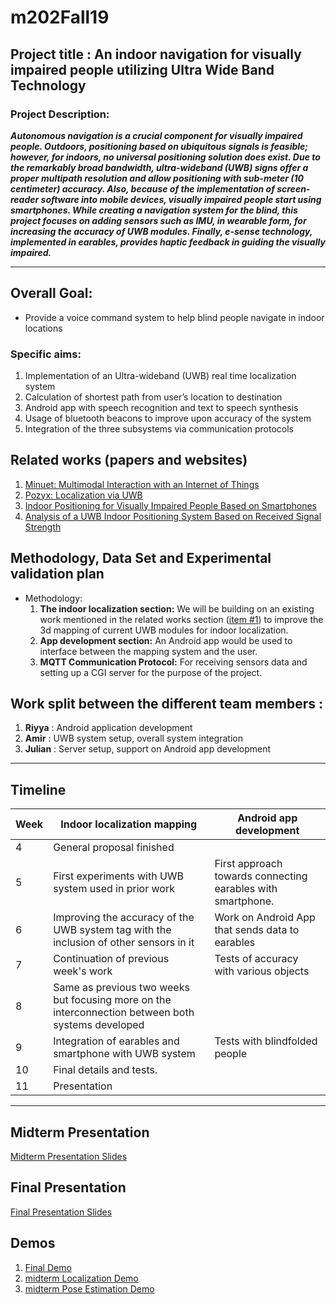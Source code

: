 # m202Fall19

## Project title : An indoor navigation for visually impaired people utilizing Ultra Wide Band Technology 

### Project Description: 
***Autonomous navigation is a crucial component for visually impaired people. Outdoors, positioning based on ubiquitous signals is feasible; however, for indoors, no universal positioning solution does exist. Due to the remarkably broad bandwidth, ultra-wideband (UWB) signs offer a proper multipath resolution and allow positioning with sub-meter (10 centimeter) accuracy. 
Also, because of the implementation of screen-reader software into mobile devices, visually impaired people start using smartphones. While creating a navigation system for the blind, this project focuses on adding sensors such as IMU, in wearable form, for increasing the accuracy of UWB modules. Finally, e-sense technology, implemented in earables, provides haptic feedback in guiding the visually impaired.*** 

---
## Overall Goal: 
* Provide a voice command system to help blind people navigate in indoor locations 
### Specific aims: 
1. Implementation of an Ultra-wideband (UWB) real time localization system
2. Calculation of shortest path from user’s location to destination
3. Android app with speech recognition and text to speech synthesis
4. Usage of bluetooth beacons to improve upon accuracy of the system
5. Integration of the three subsystems via communication protocols


## Related works (papers and websites)
1. [Minuet: Multimodal Interaction with an Internet of Things](http://www.guoanhong.com/papers/SUI19-Minuet.pdf)
2. [Pozyx: Localization via UWB](https://www.pozyx.io)
3. [Indoor Positioning for Visually Impaired People Based on Smartphones](https://link.springer.com/chapter/10.1007/978-3-319-08596-8_68) 
4. [Analysis of a UWB Indoor Positioning System Based on Received Signal Strength](https://www.researchgate.net/profile/Klaus_Witrisal/publication/224699315_Analysis_of_a_UWB_Indoor_Positioning_System_Based_on_Received_Signal_Strength/links/5714ad0508aeff315ba36700.pdf)

## Methodology, Data Set and Experimental validation plan 
* Methodology:
  1. **The indoor localization section:** We will be building on an existing work mentioned in the related works section ([item #1](http://www.guoanhong.com/papers/SUI19-Minuet.pdf)) to improve the 3d mapping of current UWB modules for indoor localization. 
  2. **App development section:** An Android app would be used to interface between the mapping system and the user.  
  3. **MQTT Communication Protocol:** For receiving sensors data and setting up a CGI server for the purpose of the project.


## Work split between the different team members :
  1. **Riyya** :  Android application development 
  2. **Amir** : UWB system setup, overall system integration
  3. **Julian** :  Server setup, support on Android app development


---


## Timeline 


| Week  |Indoor localization mapping | Android app development| 
|-------|----------------------------|------------------------|
| 4     |  General proposal finished | |
| 5     | First experiments with UWB system used in prior work| First approach towards connecting earables with smartphone.|
| 6     | Improving the accuracy of the UWB system tag with the inclusion of other sensors in it| Work on Android App that sends data to earables|
| 7     | Continuation of previous week's work | Tests of accuracy with various objects|
| 8     | Same as previous two weeks but focusing more on the interconnection between both systems developed | |
| 9     |Integration of earables and smartphone with UWB system | Tests with blindfolded people              |
| 10    |  Final details and tests. | |
| 11    |  Presentation | | 



---
## Midterm Presentation
[Midterm Presentation Slides](https://github.com/Amir-Omidfar/m202Fall19/blob/master/m202MidPointPresentation.pdf)

## Final Presentation
[Final Presentation Slides](https://github.com/Amir-Omidfar/m202Fall19/blob/master/m202FinalPresentation.pdf)
## Demos
1. [Final Demo](https://www.youtube.com/watch?v=ApVRi0yR0JU)
2. [midterm Localization Demo](https://youtu.be/F7td2ZKHgfw)
3. [midterm Pose Estimation Demo](https://youtu.be/7uLrQgauLgg)







